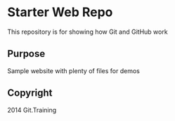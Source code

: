 # Starter Web Repo

This repository is for showing how Git and GitHub work

## Purpose

Sample website with plenty of files for demos

## Copyright

2014 Git.Training